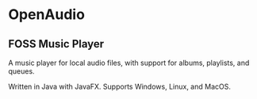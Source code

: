 # OpenAudio
## FOSS Music Player
A music player for local audio files, with support for albums, playlists, and queues.

Written in Java with JavaFX. Supports Windows, Linux, and MacOS.